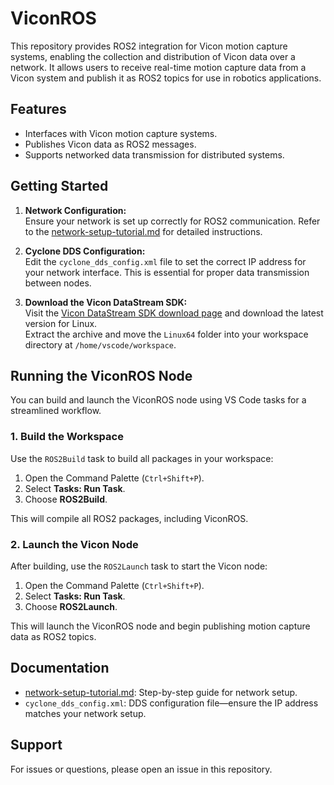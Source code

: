 # ViconROS

This repository provides ROS2 integration for Vicon motion capture systems, enabling the collection and distribution of Vicon data over a network. It allows users to receive real-time motion capture data from a Vicon system and publish it as ROS2 topics for use in robotics applications.

## Features

- Interfaces with Vicon motion capture systems.
- Publishes Vicon data as ROS2 messages.
- Supports networked data transmission for distributed systems.

## Getting Started

1. **Network Configuration:**  
    Ensure your network is set up correctly for ROS2 communication. Refer to the [network-setup-tutorial.md](network-setup-tutorial.md) for detailed instructions.

2. **Cyclone DDS Configuration:**  
    Edit the `cyclone_dds_config.xml` file to set the correct IP address for your network interface. This is essential for proper data transmission between nodes.

3. **Download the Vicon DataStream SDK:**  
    Visit the [Vicon DataStream SDK download page](https://www.vicon.com/software/datastream-sdk/) and download the latest version for Linux.  
    Extract the archive and move the `Linux64` folder into your workspace directory at `/home/vscode/workspace`.

## Running the ViconROS Node

You can build and launch the ViconROS node using VS Code tasks for a streamlined workflow.

### 1. Build the Workspace

Use the `ROS2Build` task to build all packages in your workspace:

1. Open the Command Palette (`Ctrl+Shift+P`).
2. Select **Tasks: Run Task**.
3. Choose **ROS2Build**.

This will compile all ROS2 packages, including ViconROS.

### 2. Launch the Vicon Node

After building, use the `ROS2Launch` task to start the Vicon node:

1. Open the Command Palette (`Ctrl+Shift+P`).
2. Select **Tasks: Run Task**.
3. Choose **ROS2Launch**.

This will launch the ViconROS node and begin publishing motion capture data as ROS2 topics.

## Documentation

- [network-setup-tutorial.md](network-setup-tutorial.md): Step-by-step guide for network setup.
- `cyclone_dds_config.xml`: DDS configuration file—ensure the IP address matches your network setup.

## Support

For issues or questions, please open an issue in this repository.